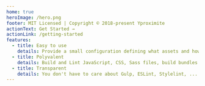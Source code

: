 ```yaml
---
home: true
heroImage: /hero.png
footer: MIT Licensed | Copyright © 2018-present Yproximite
actionText: Get Started →
actionLink: /getting-started
features:
  - title: Easy to use
    details: Provide a small configuration defining what assets and how you want to build them
  - title: Polyvalent
    details: Build and Lint JavaScript, CSS, Sass files, build bundles with Rollup, minimize images
  - title: Transparent
    details: You don't have to care about Gulp, ESLint, Stylelint, ... everything is packaged for you
---
```

